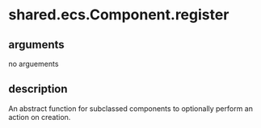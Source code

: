 # shared.ecs.Component.register

## arguments

no arguements

## description

An abstract function for subclassed components to optionally perform an action on creation.